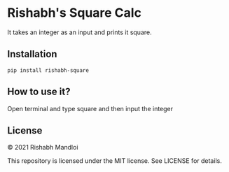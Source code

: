 # Rishabh's Square Calc
It takes an integer as an input and prints it square.

## Installation
```pip install rishabh-square```

## How to use it?
Open terminal and type square and then input the integer

## License

© 2021 Rishabh Mandloi

This repository is licensed under the MIT license. See LICENSE for details.
